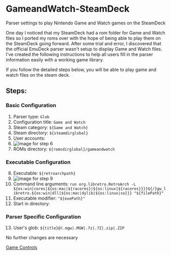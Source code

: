 # GameandWatch-SteamDeck

Parser settings to play Nintendo Game and Watch games on the SteamDeck

One day I noticed that my SteamDeck had a rom folder for Game and Watch files so I ported my roms over with the hope of being able to play them on the SteamDeck going forward. After some trial and error, I discovered that the official EmuDeck parser wasn't setup to display Game and Watch files. I've created the following instructions to help all users fill in the parser information easily with a working game library. 

If you follow the detailed steps below, you will be able to play game and watch files on the steam deck. 

## Steps:
### Basic Configuration
1. Parser type: `Glob`
2. Configuration title: `Game and Watch`
3. Steam category: `${Game and Watch}`
4. Steam directory: `${steamdirglobal}`
5. User accounts: 
6. ![image for step 6](https://kndafst.com/wp-content/uploads/2023/01/step6.png)
7. ROMs directory: `${romsdirglobal}/gameandwatch`

### Executable Configuration
8. Executable: `${retroarchpath}`
9. ![image for step 9](https://kndafst.com/wp-content/uploads/2023/01/step9.png)
10. Command line arguments: `run org.libretro.RetroArch -L ${os:win|cores|${os:mac|${racores}|${os:linux|${racores}}}}${/}gw_libretro.${os:win|dll|${os:mac|dylib|${os:linux|so}}} "${filePath}"`
11. Executable modifier: `"${exePath}"`
12. Start in directory: 

### Parser Specific Configuration
13. User's glob: `${title}@(.mgw|.MGW|.7z|.7Z|.zip|.ZIP`

No further changes are necessary 

[Game Controls](/Game_Controls.md)


